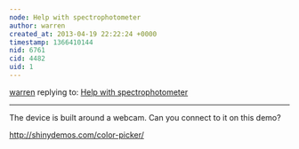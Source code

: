 ```yaml
---
node: Help with spectrophotometer
author: warren
created_at: 2013-04-19 22:22:24 +0000
timestamp: 1366410144
nid: 6761
cid: 4482
uid: 1
---
```




[warren](../profile/warren) replying to: [Help with spectrophotometer](../notes/filipsyssz/4-10-2013/help-spectrophotometer)

----
The device is built around a webcam. Can you connect to it on this demo?

http://shinydemos.com/color-picker/